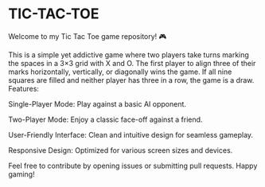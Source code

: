 # TIC-TAC-TOE
Welcome to my Tic Tac Toe game repository! 🎮

This is a simple yet addictive game where two players take turns marking the spaces in a 3×3 grid with X and O. The first player to align three of their marks horizontally, vertically, or diagonally wins the game. If all nine squares are filled and neither player has three in a row, the game is a draw.
Features:

Single-Player Mode: Play against a basic AI opponent.

Two-Player Mode: Enjoy a classic face-off against a friend.

User-Friendly Interface: Clean and intuitive design for seamless gameplay.

Responsive Design: Optimized for various screen sizes and devices.

Feel free to contribute by opening issues or submitting pull requests. Happy gaming!
